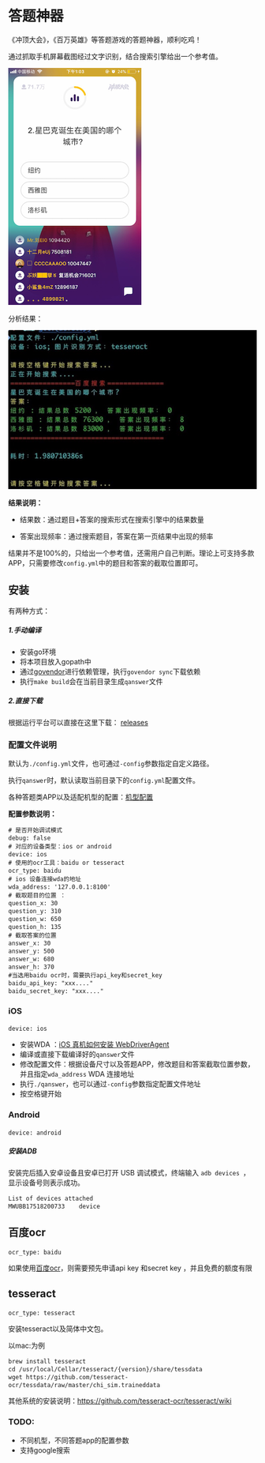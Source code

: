 # 答题神器


《冲顶大会》，《百万英雄》等答题游戏的答题神器，顺利吃鸡！

通过抓取手机屏幕截图经过文字识别，结合搜索引擎给出一个参考值。

![题目](./docs/screenshot.png)

分析结果：

![结果](./docs/answer.jpeg)

**结果说明：**

- 结果数：通过题目+答案的搜索形式在搜索引擎中的结果数量

- 答案出现频率：通过搜索题目，答案在第一页结果中出现的频率

结果并不是100%的，只给出一个参考值，还需用户自己判断。理论上可支持多款APP，只需要修改`config.yml`中的题目和答案的截取位置即可。


## 安装
有两种方式：
##### 1.手动编译

- 安装go环境
- 将本项目放入gopath中
- 通过[govendor](https://github.com/kardianos/govendor)进行依赖管理，执行`govendor sync`下载依赖
- 执行`make build`会在当前目录生成`qanswer`文件

##### 2.直接下载

根据运行平台可以直接在这里下载： [releases](https://github.com/silenceper/qanswer/releases)

### 配置文件说明

默认为`./config.yml`文件，也可通过`-config`参数指定自定义路径。

执行`qanswer`时，默认读取当前目录下的`config.yml`配置文件。

各种答题类APP以及适配机型的配置：[机型配置](./docs)

**配置参数说明：**

```
# 是否开始调试模式
debug: false
# 对应的设备类型：ios or android
device: ios
# 使用的ocr工具：baidu or tesseract
ocr_type: baidu
# ios 设备连接wda的地址
wda_address: '127.0.0.1:8100'
# 截取题目的位置 ：
question_x: 30
question_y: 310
question_w: 650
question_h: 135
# 截取答案的位置
answer_x: 30
answer_y: 500
answer_w: 680
answer_h: 370
#当选用baidu ocr时，需要执行api_key和secret_key
baidu_api_key: "xxx...."
baidu_secret_key: "xxx...."

```

### iOS
`device: ios`


- 安装WDA ：[iOS 真机如何安装 WebDriverAgent](https://testerhome.com/topics/7220)
- 编译或直接下载编译好的`qanswer`文件
- 修改配置文件：根据设备尺寸以及答题APP，修改题目和答案截取位置参数，并且指定`wda_address` WDA 连接地址
- 执行`./qanswer`，也可以通过`-config`参数指定配置文件地址
- 按空格键开始


### Android
`device: android`

##### 安装ADB

安装完后插入安卓设备且安卓已打开 USB 调试模式，终端输入 `adb devices `，显示设备号则表示成功。

```
List of devices attached
MWUBB17518200733	device
```



## 百度ocr
`ocr_type: baidu`

如果使用[百度ocr](https://cloud.baidu.com/product/ocr.html)，则需要预先申请api key 和secret key ，并且免费的额度有限

## tesseract
`ocr_type: tesseract`

安装tesseract以及简体中文包。

以mac:为例

```
brew install tesseract
cd /usr/local/Cellar/tesseract/{version}/share/tessdata
wget https://github.com/tesseract-ocr/tessdata/raw/master/chi_sim.traineddata
```

其他系统的安装说明：https://github.com/tesseract-ocr/tesseract/wiki



### TODO:

- 不同机型，不同答题app的配置参数
- 支持google搜索
